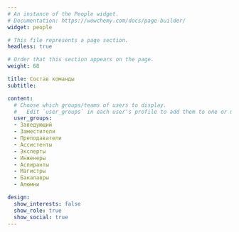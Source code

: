 ```yaml
---
# An instance of the People widget.
# Documentation: https://wowchemy.com/docs/page-builder/
widget: people

# This file represents a page section.
headless: true

# Order that this section appears on the page.
weight: 68

title: Состав команды
subtitle:

content:
  # Choose which groups/teams of users to display.
  #   Edit `user_groups` in each user's profile to add them to one or more of these groups.
  user_groups:
  - Заведующий
  - Заместители
  - Преподаватели
  - Ассистенты
  - Эксперты
  - Инженеры
  - Аспиранты
  - Магистры
  - Бакалавры
  - Алюмни

design:
  show_interests: false
  show_role: true
  show_social: true
---
```

